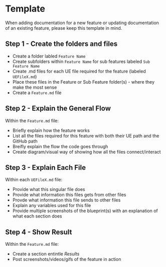 # Template
When adding documentation for a new feature or updating documentation of an existing feature, please keep this template in mind.

## Step 1 - Create the folders and files
- Create a folder labled `Feature Name`
- Create subfolders within `Feature Name` for sub features labeled `Sub Feature Name`
- Create .md files for each UE file required for the feature (labeled `UEFileX.md`)
- Place these files in the Feature or Sub Feature folder(s) - where they make the most sense
- Create a `Feature.md` file

## Step 2 - Explain the General Flow
Within the `Feature.md` file:
- Briefly explain how the feature works
- List all the files required for this feature with both their UE path and the GitHub path
- Breifly explain the flow the code goes through
- Create diagram/visual way of showing how all the files connect/interact

## Step 3 - Explain Each File
Within each `UEFileX.md` file:
 - Provide what this singular file does
 - Provide what information this files gets from other files
 - Provde what information this file sends to other files
 - Explain any variables used for this file
 - Provide multiple screenshots of the blueprint(s) with an explanation of what each section does

## Step 4 - Show Result
Within the `Feature.md` file:
- Create a section entintle *Results*
- Post screenshots/videos/gifs of the feature in action

